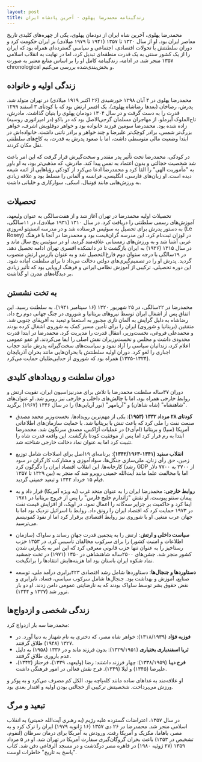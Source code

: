 ```yaml
---
layout: post
title: زندگینامه محمدرضا پهلوی - آخرین پادشاه ایران
---
```


محمدرضا پهلوی، آخرین شاه ایران از دودمان پهلوی، یکی از چهره‌های کلیدی تاریخ معاصر ایران بود. او از سال ۱۳۲۰ تا ۱۳۵۷ (۱۹۴۱ تا ۱۹۷۹ میلادی) بر ایران حکومت کرد و دوران سلطنتش با تحولات اقتصادی، اجتماعی و سیاسی گسترده‌ای همراه بود که ایران را از یک کشور سنتی به یک قدرت منطقه‌ای تبدیل کرد، اما در نهایت به انقلاب اسلامی ۱۳۵۷ منجر شد. در ادامه، زندگینامه کامل او را بر اساس منابع معتبر به صورت chronological و بخش‌بندی‌شده بررسی می‌کنیم.

## زندگی اولیه و خانواده
محمدرضا پهلوی در ۴ آبان ۱۲۹۸ خورشیدی (۲۶ اکتبر ۱۹۱۹ میلادی) در تهران متولد شد. پدرش، رضاخان (بعدها رضاشاه پهلوی)، یک افسر ارتش بود که با کودتای ۳ اسفند ۱۲۹۹ قدرت را به دست گرفت و در سال ۱۳۰۴ دودمان پهلوی را بنیان گذاشت. مادرش، تاج‌الملوک آیرملو، از مهاجران مسلمان گرجی‌الاصل بود که در باکو (در امپراتوری روسیه) زاده شده بود. محمدرضا سومین فرزند خانواده بود و خواهر دوقلویش اشرف، خواهر بزرگ‌تر شمس، برادر کوچک‌تر علیرضا و چند خواهر و برادر ناتنی داشت. خانواده‌اش در ابتدا وضعیت مالی متوسطی داشت، اما با صعود پدرش به قدرت، به کاخ‌های سلطنتی نقل مکان کردند.

در کودکی، محمدرضا تحت تأثیر پدر مقتدر و سخت‌گیرش قرار گرفت که این امر باعث شد شخصیت خجالتی و بدون اعتماد به نفس پیدا کند. مادرش، که مذهبی‌تر بود، به او باور به "مأموریت الهی" را القا کرد و محمدرضا ادعا می‌کرد از کودکی رؤیاهایی از ائمه شیعه دیده است. او زبان‌های فارسی، انگلیسی، فرانسه و آلمانی را مسلط بود و علاقه زیادی به ورزش‌هایی مانند فوتبال، اسکی، سوارکاری و خلبانی داشت.

## تحصیلات
تحصیلات اولیه محمدرضا در تهران آغاز شد و از هفت‌سالگی به عنوان ولیعهد، آموزش‌های رسمی سلطنتی را دریافت کرد. در سال ۱۳۱۰ (۱۹۳۱ میلادی)، در ۱۱سالگی، به دستور پدرش برای تحصیل به سوئیس فرستاده شد و در مدرسه انستیتو له‌روزی (Le Rosey) در لوزان ثبت‌نام کرد. این مدرسه گران‌قیمت بود و محمدرضا در آنجا با فرهنگ غربی آشنا شد و به ورزش‌های زمستانی علاقه‌مند گردید. او در سوئیس پنج سال ماند و در سال ۱۳۱۵ (۱۹۳۶) به ایران بازگشت تا در دانشکده افسری تهران ادامه تحصیل دهد. در ۱۹سالگی با درجه ستوان دوم فارغ‌التحصیل شد و به عنوان بازرس ارتش منصوب گردید. پدرش او را در تصمیم‌گیری‌های دولتی دخالت می‌داد تا برای سلطنت آماده شود. این دوره تحصیلی، ترکیبی از آموزش نظامی ایرانی و فرهنگ اروپایی بود که تأثیر زیادی بر دیدگاه‌های مدرن او گذاشت.

## به تخت نشستن
محمدرضا در ۲۲سالگی، در ۲۵ شهریور ۱۳۲۰ (۱۶ سپتامبر ۱۹۴۱)، به سلطنت رسید. این اتفاق پس از اشغال ایران توسط نیروهای بریتانیا و شوروی در جنگ جهانی دوم رخ داد. رضاشاه به دلیل گرایش به آلمان نازی مجبور به استعفا و تبعید به آفریقای جنوبی شد. متفقین (بریتانیا و شوروی) ایران را برای تأمین مسیر کمک به شوروی اشغال کرده بودند و محمدعلی فروغی، نخست‌وزیر، انتقال قدرت را مدیریت کرد. محمدرضا در ابتدا قدرت محدودی داشت و مجلس و نخست‌وزیران نقش اصلی را ایفا می‌کردند. او عفو عمومی اعلام کرد، زندانیان سیاسی را آزاد نمود و سیاست‌های سخت‌گیرانه پدرش مانند حجاب اجباری را لغو کرد. دوران اولیه سلطنتش با بحران‌هایی مانند بحران آذربایجان (۱۳۲۴-۱۳۲۵) همراه بود که شوروی از جدایی‌طلبان حمایت می‌کرد.

## دوران سلطنت و رویدادهای کلیدی
دوران ۳۷ساله سلطنت محمدرضا با تلاش برای مدرنیزاسیون ایران، تقویت ارتش و روابط خارجی همراه بود، اما با چالش‌های داخلی و خارجی نیز روبرو شد. او عنوان‌های "شاهنشاه" (شاه شاهان) و "آریامهر" (نور آریایی‌ها) را در سال ۱۳۴۶ (۱۹۶۷) برگزید.

- **کودتای ۲۸ مرداد ۱۳۳۲ (۱۹۵۳)**: یکی از مهم‌ترین رویدادها. نخست‌وزیر محمد مصدق صنعت نفت را ملی کرد که باعث تنش با بریتانیا شد. با حمایت سازمان‌های اطلاعاتی آمریکا (سیا) و بریتانیا (ام‌آی۶) در عملیات آژاکس، مصدق سرنگون شد. محمدرضا ابتدا به رم فرار کرد اما پس از موفقیت کودتا بازگشت. این واقعه قدرت شاه را تثبیت کرد اما به عنوان نماد دخالت خارجی شناخته شد.

- **انقلاب سفید (۱۳۴۱-۱۳۴۲/۱۹۶۳)**: برنامه‌ای ۱۹اصل برای اصلاحات شامل توزیع زمین، حق رأی زنان، ملی‌سازی جنگل‌ها، سوادآموزی و مشارکت کارگران در سود کارخانه‌ها. این انقلاب اقتصاد ایران را دگرگون کرد (رشد GDP از ۲۷۰۰ به ۷۷۰۰ دلار بین ۱۳۲۹ تا ۱۳۵۷) اما با مخالفت علما مانند آیت‌الله خمینی روبرو شد که منجر به قیام ۱۵ خرداد ۱۳۴۲ و تبعید خمینی گردید.

- **روابط خارجی**: محمدرضا ایران را به عنوان متحد غرب (به ویژه آمریکا) قرار داد و به پیمان سنتو پیوست. او نقش "ژاندارم خلیج فارس" را پس از خروج بریتانیا در ۱۹۷۱ ایفا کرد و حاکمیت بر جزایر سه‌گانه را اعمال نمود. در اوپک، از افزایش قیمت نفت در ۱۹۷۳ حمایت کرد که اقتصاد ایران را رونق داد. روابط با اسرائیل نزدیک بود اما با جهان عرب متغیر. او با شوروی نیز روابط اقتصادی برقرار کرد اما از نفوذ کمونیسم می‌ترسید.

- **سیاست داخلی و ارتش**: ارتش را به پنجمین قدرت جهان رساند و ساواک (سازمان اطلاعات و امنیت کشور) را برای سرکوب مخالفان تأسیس کرد. در ۱۳۵۳ حزب رستاخیز را به عنوان تنها حزب قانونی معرفی کرد که این امر به یک‌پارتی شدن کشور منجر شد. جشن‌های ۲۵۰۰ساله شاهنشاهی در ۱۳۵۰ (۱۹۷۱) در تخت جمشید نماد شکوه ایران باستان بود اما هزینه‌هایش انتقادها را برانگیخت.

- **دستاوردها و جنجال‌ها**: دستاوردها شامل رشد اقتصادی ۴۲۳برابری درآمد ملی، توسعه صنایع، آموزش و بهداشت بود. جنجال‌ها شامل سرکوب سیاسی، فساد، نابرابری و نقض حقوق بشر توسط ساواک بودند که به نارضایتی عمومی دامن زدند. او دو بار ترور شد (۱۳۲۷ و ۱۳۴۴).

## زندگی شخصی و ازدواج‌ها
محمدرضا سه بار ازدواج کرد:
- **فوزیه فؤاد** (۱۳۱۸/۱۹۳۹): خواهر شاه مصر، که دختری به نام شهناز به دنیا آورد. در ۱۳۲۷ (۱۹۴۸) طلاق گرفتند.
- **ثریا اسفندیاری بختیاری** (۱۳۲۹/۱۹۵۱): بدون فرزند ماند و در ۱۳۳۶ (۱۹۵۸) به دلیل عدم باروری طلاق گرفتند.
- **فرح دیبا** (۱۳۳۸/۱۹۵۹): چهار فرزند داشتند: رضا (ولیعهد، ۱۳۳۹)، فرحناز (۱۳۴۲)، علیرضا (۱۳۴۵) و لیلا (۱۳۴۹). فرح نقش فعالی در امور فرهنگی داشت.

او علاقه‌مند به غذاهای ساده مانند کله‌پاچه بود، الکل کم مصرف می‌کرد و به پوکر و ورزش می‌پرداخت. شخصیتش ترکیبی از خجالتی بودن اولیه و اقتدار بعدی بود.

## تبعید و مرگ
در سال ۱۳۵۷، اعتراضات گسترده علیه رژیم (به رهبری آیت‌الله خمینی) به انقلاب اسلامی منجر شد. محمدرضا در ۲۶ دی ۱۳۵۷ (۱۶ ژانویه ۱۹۷۹) ایران را ترک کرد و به مصر، باهاما، مکزیک و آمریکا رفت. ورودش به آمریکا برای درمان سرطان (لنفوم، تشخیص در ۱۳۵۳) باعث بحران گروگان‌گیری سفارت آمریکا در تهران شد. او در ۵ مرداد ۱۳۵۹ (۲۷ ژوئیه ۱۹۸۰) در قاهره مصر درگذشت و در مسجد الرفاعی دفن شد. کتاب "پاسخ به تاریخ" خاطرات اوست.
